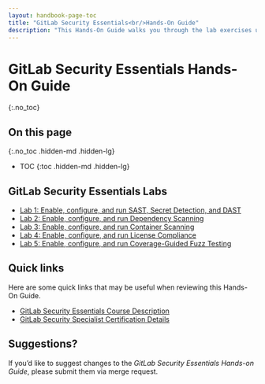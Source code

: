 ```yaml
---
layout: handbook-page-toc
title: "GitLab Security Essentials<br/>Hands-On Guide"
description: "This Hands-On Guide walks you through the lab exercises used in the GitLab Security Essentials course."
---
```

# GitLab Security Essentials Hands-On Guide
{:.no_toc}

## On this page
{:.no_toc .hidden-md .hidden-lg}

- TOC
{:toc .hidden-md .hidden-lg}


## GitLab Security Essentials Labs
* [Lab 1: Enable, configure, and run SAST, Secret Detection, and DAST](./secessentialshandson1.html)
* [Lab 2: Enable, configure, and run Dependency Scanning](./secessentialshandson2.html)
* [Lab 3: Enable, configure, and run Container Scanning](./secessentialshandson3.html)
* [Lab 4: Enable, configure, and run License Compliance](./secessentialshandson4.html)
* [Lab 5: Enable, configure, and run Coverage-Guided Fuzz Testing](./secessentialshandson5.html)


## Quick links

Here are some quick links that may be useful when reviewing this Hands-On Guide.

* [GitLab Security Essentials Course Description](https://about.gitlab.com/services/education/security-essentials/)
* [GitLab Security Specialist Certification Details](https://about.gitlab.com/services/education/gitlab-security-specialist/)


## Suggestions?

If you’d like to suggest changes to the *GitLab Security Essentials Hands-on Guide*, please submit them via merge request.
